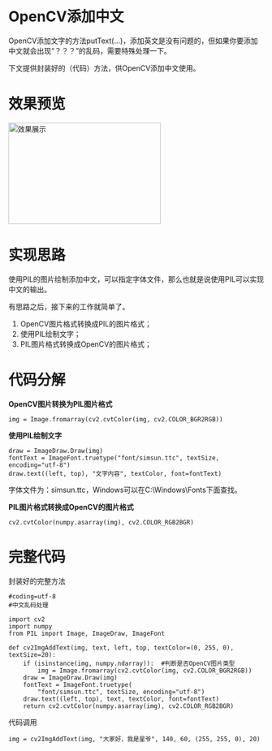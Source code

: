 # OpenCV添加中文 #
OpenCV添加文字的方法putText(...)，添加英文是没有问题的，但如果你要添加中文就会出现“？？？”的乱码，需要特殊处理一下。

下文提供封装好的（代码）方法，供OpenCV添加中文使用。

# 效果预览 #

<img src="https://raw.githubusercontent.com/vipstone/faceai/master/res/chinese.png" width = "300" height = "200" alt="效果展示"  />

# 实现思路 #
使用PIL的图片绘制添加中文，可以指定字体文件，那么也就是说使用PIL可以实现中文的输出。

有思路之后，接下来的工作就简单了。

1. OpenCV图片格式转换成PIL的图片格式；
1. 使用PIL绘制文字；
1. PIL图片格式转换成OpenCV的图片格式；

# 代码分解 #

**OpenCV图片转换为PIL图片格式**

```
img = Image.fromarray(cv2.cvtColor(img, cv2.COLOR_BGR2RGB))
```

**使用PIL绘制文字**
```
draw = ImageDraw.Draw(img)
fontText = ImageFont.truetype("font/simsun.ttc", textSize, encoding="utf-8")
draw.text((left, top), "文字内容", textColor, font=fontText)
```
字体文件为：simsun.ttc，Windows可以在C:\Windows\Fonts下面查找。



**PIL图片格式转换成OpenCV的图片格式**
```
cv2.cvtColor(numpy.asarray(img), cv2.COLOR_RGB2BGR)
```


# 完整代码 #

封装好的完整方法

```
#coding=utf-8
#中文乱码处理

import cv2
import numpy
from PIL import Image, ImageDraw, ImageFont

def cv2ImgAddText(img, text, left, top, textColor=(0, 255, 0), textSize=20):
    if (isinstance(img, numpy.ndarray)):  #判断是否OpenCV图片类型
        img = Image.fromarray(cv2.cvtColor(img, cv2.COLOR_BGR2RGB))
    draw = ImageDraw.Draw(img)
    fontText = ImageFont.truetype(
        "font/simsun.ttc", textSize, encoding="utf-8")
    draw.text((left, top), text, textColor, font=fontText)
    return cv2.cvtColor(numpy.asarray(img), cv2.COLOR_RGB2BGR)

```

代码调用

```
img = cv2ImgAddText(img, "大家好，我是星爷", 140, 60, (255, 255, 0), 20)
```